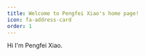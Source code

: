 ```yaml
---
title: Welcome to Pengfei Xiao's home page!
icon: fa-address-card
order: 1
---
```


Hi I'm Pengfei Xiao.
